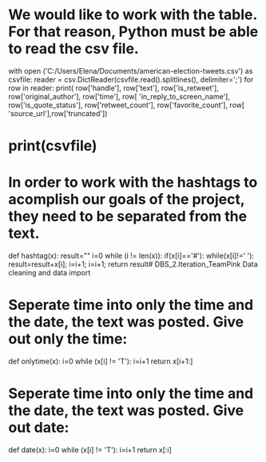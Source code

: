 
# We would like to work with the table. For that reason, Python must be able to read the csv file.
with open ('C:/Users/Elena/Documents/american-election-tweets.csv') as csvfile:
    reader = csv.DictReader(csvfile.read().splitlines(), delimiter=';')
    for row in reader:
        print( row['handle'], row['text'], row['is_retweet'], row['original_author'], row['time'], row[
            'in_reply_to_screen_name'], row['is_quote_status'], row['retweet_count'], row['favorite_count'], row[
            'source_url'],row['truncated'])
# print(csvfile)



# In order to work with the hashtags to acomplish our goals of the project, they need to be separated from the text.
def hashtag(x):
    result=""
    i=0
    while (i != len(x)):
        if(x[i]=='#'):
            while(x[i]!=' '):
                result=result+x[i];
                i=i+1;
        i=i+1;
    return result# DBS_2.Iteration_TeamPink
Data cleaning and data import

# Seperate time into only the time and the date, the text was posted. Give out only the time:
def onlytime(x):
    i=0
    while (x[i] != 'T'):
            i=i+1
    return x[i+1:]

# Seperate time into only the time and the date, the text was posted. Give out date:
def date(x):
    i=0
    while (x[i] != 'T'):
            i=i+1
    return x[:i]
